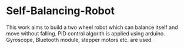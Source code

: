 # Self-Balancing-Robot
This work aims to build a two wheel robot which can balance itself and move without falling. PID control algorith is applied using arduino. Gyroscope, Bluetooth module, stepper motors etc. are used.

